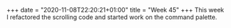 +++
date = "2020-11-08T22:20:21+01:00"
title = "Week 45"
+++
This week I refactored the scrolling code and started work on the command palette.
